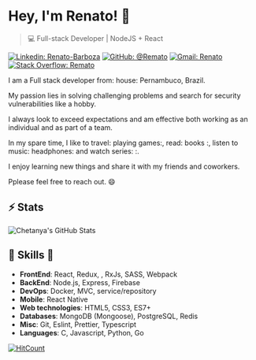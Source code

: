 # Hey, I'm Renato! 👋

>  💻 Full-stack Developer | NodeJS + React

[![Linkedin: Renato-Barboza](https://img.shields.io/badge/-Renato%20Barboza-blue?style=flat-square&logo=Linkedin&logoColor=white&link=https://www.linkedin.com/in/renatobcosta)](https://www.linkedin.com/in/renatobcosta/)
[![GitHub: @Remato](https://img.shields.io/github/followers/Remato?label=follow&style=social)](https://github.com/Remato)
[![Gmail: Renato](https://img.shields.io/badge/Gmail-Renato-red)](mailto:renatobcostaa@gmail.com)
[![Stack Overflow: Remato](https://img.shields.io/badge/-Stack%20Overflow-222222?logo=stack-overflow&link=https://stackoverflow.com/users/story/12875404)](https://stackoverflow.com/users/story/12875404)

I am a Full stack developer from: house: Pernambuco, Brazil.

My passion lies in solving challenging problems and search for security vulnerabilities like a hobby.

I always look to exceed expectations and am effective both working as an individual and as part of a team.

In my spare time, I like to travel: playing games:, read: books :, listen to music: headphones: and watch series:  :.

I enjoy learning new things and share it with my friends and coworkers.

Pplease feel free to reach out. 😄

## ⚡ Stats
![Chetanya's GitHub Stats](https://github-readme-stats.vercel.app/api?username=remato&hide=["issues"]&show_icons=true)

##  🎉 Skills  🎉
- **FrontEnd**: React, Redux, , RxJs, SASS, Webpack
- **BackEnd**: Node.js, Express, Firebase
- **DevOps**: Docker, MVC, service/repository
- **Mobile**: React Native
- **Web technologies**: HTML5, CSS3, ES7+
- **Databases**: MongoDB (Mongoose), PostgreSQL, Redis
- **Misc**: Git, Eslint, Prettier, Typescript
- **Languages**: C, Javascript, Python, Go

[![HitCount](http://hits.dwyl.com/Remato/bootcamp-gostack-fastfeet.svg)](http://hits.dwyl.com/Remato/bootcamp-gostack-fastfeet)
